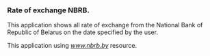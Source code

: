 ### Rate of exchange NBRB.
This application shows all rate of exchange from the National Bank of Republic of Belarus on the date specified by the user.

This application using *www.nbrb.by* resource.
